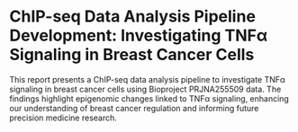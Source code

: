 # ChIP-seq Data Analysis Pipeline Development: Investigating TNFα Signaling in Breast Cancer Cells

This report presents a ChIP-seq data analysis pipeline to investigate TNFα signaling in breast cancer cells using Bioproject PRJNA255509 data. The findings highlight epigenomic changes linked to TNFα signaling, enhancing our understanding of breast cancer regulation and informing future precision medicine research.

